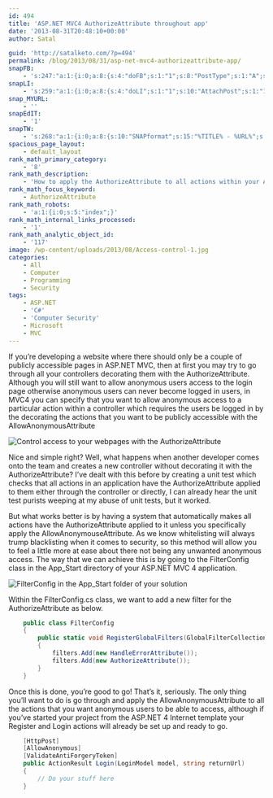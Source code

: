 ```yaml
---
id: 494
title: 'ASP.NET MVC4 AuthorizeAttribute throughout app'
date: '2013-08-31T20:48:10+00:00'
author: Satal

guid: 'http://satalketo.com/?p=494'
permalink: /blog/2013/08/31/asp-net-mvc4-authorizeattribute-app/
snapFB:
    - 's:247:"a:1:{i:0;a:8:{s:4:"doFB";s:1:"1";s:8:"PostType";s:1:"A";s:10:"AttachPost";s:1:"1";s:10:"SNAPformat";s:51:"New post (%TITLE%) has been published on %SITENAME%";s:9:"isAutoImg";s:1:"A";s:8:"imgToUse";b:0;s:9:"isAutoURL";s:1:"A";s:8:"urlToUse";b:0;}}";'
snapLI:
    - 's:259:"a:1:{i:0;a:8:{s:4:"doLI";s:1:"1";s:10:"AttachPost";s:1:"1";s:10:"SNAPformat";s:41:"New post has been published on %SITENAME%";s:11:"SNAPformatT";s:18:"New Post - %TITLE%";s:9:"isAutoImg";s:1:"A";s:8:"imgToUse";b:0;s:9:"isAutoURL";s:1:"A";s:8:"urlToUse";b:0;}}";'
snap_MYURL:
    - ''
snapEdIT:
    - '1'
snapTW:
    - 's:268:"a:1:{i:0;a:8:{s:10:"SNAPformat";s:15:"%TITLE% - %URL%";s:8:"attchImg";s:1:"1";s:9:"isAutoImg";s:1:"A";s:8:"imgToUse";s:0:"";s:9:"msgFormat";s:59:"New post (%TITLE%) has been published on %SITENAME% - %URL%";s:9:"isAutoURL";s:1:"A";s:8:"urlToUse";s:0:"";s:2:"do";i:0;}}";'
spacious_page_layout:
    - default_layout
rank_math_primary_category:
    - '8'
rank_math_description:
    - 'How to apply the AuthorizeAttribute to all actions within your ASP.NET MVC 4 web application, while white listing specific actions for anonymous access'
rank_math_focus_keyword:
    - AuthorizeAttribute
rank_math_robots:
    - 'a:1:{i:0;s:5:"index";}'
rank_math_internal_links_processed:
    - '1'
rank_math_analytic_object_id:
    - '117'
image: /wp-content/uploads/2013/08/Access-control-1.jpg
categories:
    - All
    - Computer
    - Programming
    - Security
tags:
    - ASP.NET
    - 'C#'
    - 'Computer Security'
    - Microsoft
    - MVC
---
```


If you’re developing a website where there should only be a couple of publicly accessible pages in ASP.NET MVC, then at first you may try to go through all your controllers decorating them with the AuthorizeAttribute. Although you will still want to allow anonymous users access to the login page otherwise anonymous users can never become logged in users, in MVC4 you can specify that you want to allow anonymous access to a particular action within a controller which requires the users be logged in by the decorating the actions that you want to be publicly accessible with the AllowAnonymousAttribute

![Control access to your webpages with the AuthorizeAttribute](https://samjenkins.com/wp-content/uploads/2013/08/Access-control.jpg)

Nice and simple right? Well, what happens when another developer comes onto the team and creates a new controller without decorating it with the AuthorizeAttribute? I’ve dealt with this before by creating a unit test which checks that all actions in an application have the AuthorizeAttribute applied to them either through the controller or directly, I can already hear the unit test purists weeping at my abuse of unit tests, but it worked.

But what works better is by having a system that automatically makes all actions have the AuthorizeAttribute applied to it unless you specifically apply the AllowAnonymouseAttribute. As we know whitelisting will always trump blacklisting when it comes to security, so this method will allow you to feel a little more at ease about there not being any unwanted anonymous access. The way that we can achieve this is by going to the FilterConfig class in the App\_Start directory of your ASP.NET MVC 4 application.

![FilterConfig in the App_Start folder of your solution](https://samjenkins.com/wp-content/uploads/2013/08/2013-08-31-21_42_39-TwoFactorAuthentication-Microsoft-Visual-Studio.png)

Within the FilterConfig.cs class, we want to add a new filter for the AuthorizeAttribute as below.

```csharp
    public class FilterConfig
    {
        public static void RegisterGlobalFilters(GlobalFilterCollection filters)
        {
            filters.Add(new HandleErrorAttribute());
            filters.Add(new AuthorizeAttribute());
        }
    }
```

Once this is done, you’re good to go! That’s it, seriously. The only thing you’ll want to do is go through and apply the AllowAnonymousAttribute to all the actions that you want anonymous users to be able to access, although if you’ve started your project from the ASP.NET 4 Internet template your Register and Login actions will already be set up and ready to go.

```csharp
    [HttpPost]
    [AllowAnonymous]
    [ValidateAntiForgeryToken]
    public ActionResult Login(LoginModel model, string returnUrl)
    {
        // Do your stuff here
    }
```